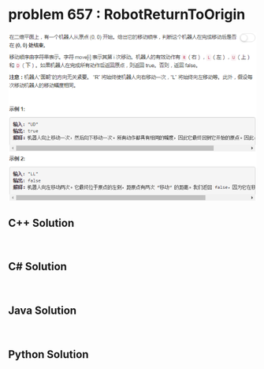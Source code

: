 
# problem 657 : RobotReturnToOrigin

<img src="https://github.com/Peefy/PeefyLeetCode/blob/master/doc/601-700/657.RobotReturnToOrigin/problem.png"/>

## C++ Solution

```c++



```

## C# Solution

```csharp



```

## Java Solution

```java



```

## Python Solution

```python



```





